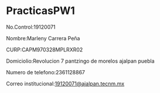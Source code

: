 # PracticasPW1

No.Control:19120071

Nombre:Marleny Carrera Peña

CURP:CAPM970328MPLRXR02

Domiciolio:Revolucion 7 pantzingo de morelos ajalpan puebla 

Numero de telefono:2361128867

Correo institucional:19120071@ajalpan.tecnm.mx

